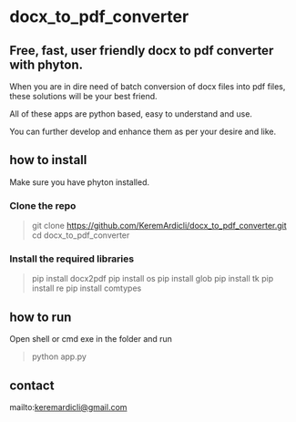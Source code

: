 # docx_to_pdf_converter
## Free, fast, user friendly docx to pdf converter with phyton.

When you are in dire need of batch conversion of docx files into pdf files,
these solutions will be your best friend.

All of these apps are python based, easy to understand and use.

You can further develop and enhance them as per your desire and like.

## how to install

Make sure you have phyton installed.

### Clone the repo

> git clone https://github.com/KeremArdicli/docx_to_pdf_converter.git
> cd docx_to_pdf_converter

### Install the required libraries

> pip install docx2pdf
> pip install os
> pip install glob
> pip install tk
> pip install re
> pip install comtypes

## how to run

Open shell or cmd exe in the folder and run

>python app.py

## contact
mailto:keremardicli@gmail.com
